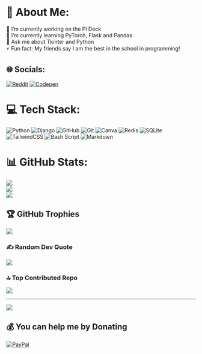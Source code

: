 # 💫 About Me:
🔭 I’m currently working on the Pi Deck<br>🌱 I’m currently learning PyTorch, Flask and Pandas<br>💬 Ask me about Tkinter and Python<br>⚡ Fun fact: My friends say I am the best in the school in programming!


## 🌐 Socials:
[![Reddit](https://img.shields.io/badge/Reddit-%23FF4500.svg?logo=Reddit&logoColor=white)](https://reddit.com/user/KavyanshKhaitan) [![Codepen](https://img.shields.io/badge/Codepen-000000?logo=codepen&logoColor=white)](https://codepen.io/Kavyansh) 

# 💻 Tech Stack:
![Python](https://img.shields.io/badge/python-3670A0?style=for-the-badge&logo=python&logoColor=ffdd54) ![Django](https://img.shields.io/badge/django-%23092E20.svg?style=for-the-badge&logo=django&logoColor=white) ![GitHub](https://img.shields.io/badge/github-%23121011.svg?style=for-the-badge&logo=github&logoColor=white) ![Git](https://img.shields.io/badge/git-%23F05033.svg?style=for-the-badge&logo=git&logoColor=white) ![Canva](https://img.shields.io/badge/Canva-%2300C4CC.svg?style=for-the-badge&logo=Canva&logoColor=white) ![Redis](https://img.shields.io/badge/redis-%23DD0031.svg?style=for-the-badge&logo=redis&logoColor=white) ![SQLite](https://img.shields.io/badge/sqlite-%2307405e.svg?style=for-the-badge&logo=sqlite&logoColor=white) ![TailwindCSS](https://img.shields.io/badge/tailwindcss-%2338B2AC.svg?style=for-the-badge&logo=tailwind-css&logoColor=white) ![Bash Script](https://img.shields.io/badge/bash_script-%23121011.svg?style=for-the-badge&logo=gnu-bash&logoColor=white) ![Markdown](https://img.shields.io/badge/markdown-%23000000.svg?style=for-the-badge&logo=markdown&logoColor=white)
# 📊 GitHub Stats:
![](https://github-readme-stats.vercel.app/api?username=KavyanshKhaitan2&theme=radical&hide_border=false&include_all_commits=false&count_private=false)<br/>
![](https://nirzak-streak-stats.vercel.app/?user=KavyanshKhaitan2&theme=radical&hide_border=false)<br/>
![](https://github-readme-stats.vercel.app/api/top-langs/?username=KavyanshKhaitan2&theme=radical&hide_border=false&include_all_commits=false&count_private=false&layout=compact)

## 🏆 GitHub Trophies
![](https://github-profile-trophy.vercel.app/?username=KavyanshKhaitan2&theme=radical&no-frame=false&no-bg=false&margin-w=4)

### ✍️ Random Dev Quote
![](https://quotes-github-readme.vercel.app/api?type=horizontal&theme=radical)

### 🔝 Top Contributed Repo
![](https://github-contributor-stats.vercel.app/api?username=KavyanshKhaitan2&limit=5&theme=dark&combine_all_yearly_contributions=true)

---
![](https://visitcountpro.itsvg.in/api?id=KavyanshKhaitan2&label=Visitors&pretty=false)

  ## 💰 You can help me by Donating
  [![PayPal](https://img.shields.io/badge/PayPal-00457C?style=for-the-badge&logo=paypal&logoColor=white)](https://paypal.me/kavyanshkh) 

  
<!-- Proudly created with GPRM ( https://gprm.itsvg.in ) -->
